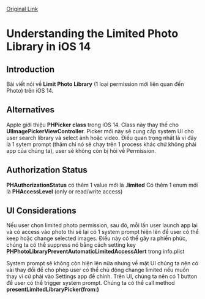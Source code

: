 [Original Link](https://www.andyibanez.com/posts/understanding-limited-photo-library-ios-14/)

# Understanding the Limited Photo Library in iOS 14
## Introduction
Bài viết nói về __Limit Photo Library__ (1 loại permission mới liên quan đến Photo) trên iOS 14.

## Alternatives
Apple giới thiệu __PHPicker class__ trong iOS 14. Class này thay thế cho __UIImagePickerViewController__. Picker mới này sẽ cung cấp system UI cho user search library và select ảnh hoặc video. Điều quan trọng nhất là vì đây là 1 sytem prompt (thậm chí nó sẽ chạy trên 1 process khác chứ không phải app của chúng ta), user sẽ không còn bị hỏi về Permission.

## Authorization Status
__PHAuthorizationStatus__ có thêm 1 value mới là __.limited__
Có thêm 1 enum mới là __PHAccessLevel__ (only or read/write access)

## UI Considerations
Nếu user chọn limited photo permission, sau đó, mỗi lần user launch app lại và có access vào photo thì sẽ lại có 1 system prompt hiện lên để user có thể keep hoặc change selected images. Điều này có thể gây ra phiền phức, chúng ta có thể suppress nó bằng cách setting key __PHPhotoLibraryPreventAutomaticLimitedAccessAlert__ trong info.plist

System prompt sẽ không còn hiện lên nữa nhưng về mặt UI chúng ta nên có vài thay đổi để cho phép user có thể chủ động change limited nếu muốn thay vì cứ phải vào Settings app để chỉnh. Trên UI, chúng ta nên có 1 button để user có thể trigger system prompt. Chúng ta có thể call method __presentLimitedLibraryPicker(from:)__

